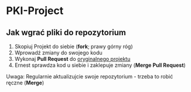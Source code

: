 # PKI-Project


## Jak wgrać pliki do repozytorium

 1. Skopiuj Projekt do siebie (**fork**; prawy górny róg)
 2. Wprowadź zmiany do swojego kodu
 3. Wykonaj **Pull Request** do [oryginalnego projektu](https://github.com/ernikus/PKI-Project)
 4. Ernest sprawdza kod u siebie i zaklepuje zmiany (**Merge Pull Request**)

Uwaga: Regularnie aktualizujcie swoje repozytorium - trzeba to robić ręczne (**Merge**)
